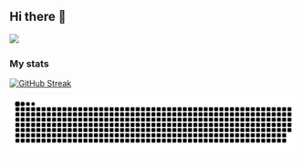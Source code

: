 ## Hi there 👋

<!--
**bw-yashhemantpatil/bw-yashhemantpatil** is a ✨ _special_ ✨ repository because its `README.md` (this file) appears on your GitHub profile.

Here are some ideas to get you started:

- 🔭 I’m currently working on ...
- 🌱 I’m currently learning ...
- 👯 I’m looking to collaborate on ...
- 🤔 I’m looking for help with ...
- 💬 Ask me about ...
- 📫 How to reach me: ...
- 😄 Pronouns: ...
- ⚡ Fun fact: ...
-->
![](https://komarev.com/ghpvc/?username=bw-yashhemantpatil&color=green)

### My stats
[![GitHub Streak](https://streak-stats.demolab.com?user=bw-yashhemantpatil&theme=vue-dark&exclude_days=Sun%2CSat&card_width=595)](https://streak-stats.demolab.com?user=bw-yashhemantpatil&theme=vue-dark&exclude_days=Sun%2CSat&card_width=595)

<picture>
  <source media="(prefers-color-scheme: dark)" srcset="https://raw.githubusercontent.com/bw-yashhemantpatil/bw-yashhemantpatil/output/github-contribution-grid-snake-dark.svg">
  <source media="(prefers-color-scheme: light)" srcset="https://raw.githubusercontent.com/bw-yashhemantpatil/bw-yashhemantpatil/output/github-contribution-grid-snake.svg">
  <img alt="github contribution grid snake animation" src="https://raw.githubusercontent.com/bw-yashhemantpatil/bw-yashhemantpatil/output/github-contribution-grid-snake.svg">
</picture>
